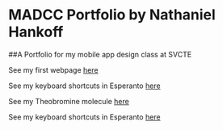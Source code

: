 # MADCC Portfolio by Nathaniel Hankoff
##A Portfolio for my mobile app design class at SVCTE

See my first webpage [here](https://nateshade.github.io/madccport/firstpage.html)

See my keyboard shortcuts in Esperanto [here](https://nateshade.github.io/madccport/keys2.html)

See my Theobromine molecule [here](nateshade.github.io/madccport/Theobromine.html)

See my keyboard shortcuts in Esperanto [here](https://nateshade.github.io/madccport/coderef.html)
